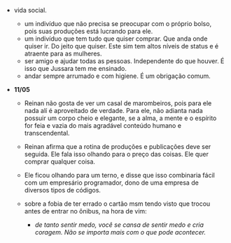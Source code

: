 
- vida social. 
	- um indivíduo que não precisa se preocupar com o próprio bolso, pois suas produções está lucrando para ele.
	- um indivíduo que tem tudo que quiser comprar. Que anda onde quiser ir. Do jeito que quiser. Este sim tem altos níveis de status e é atraente para as mulheres.
	- ser amigo e ajudar todas as pessoas. Independente do que houver. É isso que Jussara tem me ensinado.
	- andar sempre arrumado e com higiene. É um obrigação comum.



 - **11/05**
	- Reinan não gosta de ver um casal de marombeiros, pois para ele nada alí é aproveitado de verdade. Para ele, não adianta nada possuir um corpo cheio e elegante, se a alma, a mente e o espírito for feia e vazia do mais agradável conteúdo humano e transcendental.
		 
	- Reinan afirma que a rotina de produções e publicações deve ser seguida. Ele fala isso olhando para o preço das coisas. Ele quer comprar qualquer coisa.
		
	- Ele ficou olhando para um terno, e disse que isso combinaria fácil com um empresário programador, dono de uma empresa de diversos tipos de códigos.
		
	- sobre a fobia de ter errado o cartão msm tendo visto que trocou antes de entrar no ônibus, na hora de vim:
		- *de tanto sentir medo, você se cansa de sentir medo e cria coragem. Não se importa mais com o que pode acontecer.*